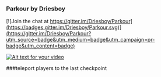 ### Parkour by Driesboy

[![Join the chat at https://gitter.im/Driesboy/Parkour](https://badges.gitter.im/Driesboy/Parkour.svg)](https://gitter.im/Driesboy/Parkour?utm_source=badge&utm_medium=badge&utm_campaign=pr-badge&utm_content=badge)

[![Alt text for your video](http://img.youtube.com/vi/L8BLJxsi6tI/0.jpg)](http://www.youtube.com/watch?v=L8BLJxsi6tI)

###teleport players to the last checkpoint
